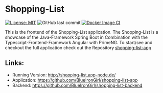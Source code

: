 # Shopping-List

[![License: MIT](https://img.shields.io/badge/License-MIT-yellow.svg)](https://opensource.org/licenses/MIT)
![GitHub last commit](https://img.shields.io/github/last-commit/BlueIronGirl/einkaufsliste-frontend)
[![Docker Image CI](https://github.com/BlueIronGirl/einkaufsliste-frontend/actions/workflows/docker-build.yml/badge.svg?branch=main)](https://github.com/BlueIronGirl/einkaufsliste-frontend/actions/workflows/docker-build.yml)

This is the frontend of the Shopping-List application. The Shopping-List is a showcase of the Java-Framework Spring Boot in Combination with the Typescript-Frontend-Framework Angular with PrimeNG.
To start/see and checkout the full application check out the Repository [shopping-list-app](https://github.com/BlueIronGirl/shopping-list-app)

## Links:
* Running Version: http://shopping-list.app-node.de/
* Application: https://github.com/BlueIronGirl/shopping-list-app
* Backend: https://github.com/BlueIronGirl/shopping-list-backend


